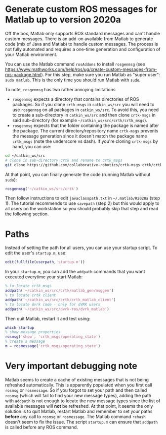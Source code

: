 # Generate custom ROS messages for Matlab up to version 2020a 

Off the box, Matlab only supports ROS standard messages and can't handle custom messages.  There is an add-on available from Matlab to generate code (mix of Java and Matlab) to handle custom messages.  The process is not fully automated and requires a one-time generation and configuration of your Matlab environment.  

You can use the Matlab command `rosAddons` to install `rosgenmsg` (see https://www.mathworks.com/help/ros/ug/create-custom-messages-from-ros-package.html).
For this step, make sure you run Matlab as "super user": `sudo matlab`.  This is the only time you should run Matlab with `sudo`.

To note, `rosgenmsg` has two rather annoying limitations:
* `rosgenmsg` expects a directory that contains directories of ROS packages.   So if you clone `crtk-msgs` in `catkin_ws/src` you will need to use `rosgenmsg` on all packages in `catkin_ws/src`.  To avoid this, you need to create a sub-directory in `catkin_ws/src` and then clone `crtk-msgs` in said sub-directory (for example `~/catkin_ws/src/crtk/crtk_msgs`).
* `rosgenmsg` expects that the folder containing the package is named after the package.  The current directory/repository name `crtk-msgs` prevents the message generation since it doesn't match the package name `crtk_msgs` (note the underscore vs dash).
If you're cloning `crtk-msgs` by hand, you can use:
```sh
cd ~/catkin_ws/src
# clone in sub-directory crtk and rename to crtk_msgs
git clone https://github.com/collaborative-robotics/crtk-msgs crtk/crtk_msgs
```

At that point, you can finally generate the code (running Matlab without `sudo`):
```matlab
rosgenmsg('~/catkin_ws/src/crtk')
```

Then follow instructions to edit `javaclasspath.txt` in `~/.matlab/R2020a` (step 1).  The tutorial recommends to use `savepath` (step 2) but this would apply to all users on the workstation so you should probably skip that step and read the following section.

# Paths

Instead of setting the path for all users, you can use your startup script.  To edit the user's `startup.m`, use:
```matlab
edit(fullfile(userpath,'startup.m'))
```
In your `startup.m`, you can add the `addpath` commands that you want executed everytime your start Matlab:
```matlab
% to locate crtk_msgs
addpath('~/catkin_ws/src/crtk/matlab_gen/msggen')
% to locate crtk client
addpath('~/catkin_ws/src/crtk/crtk_matlab_client')
% to locate dvrk code - only for dVRK users
addpath('~/catkin_ws/src/dvrk-ros/dvrk_matlab')
```

Then quit Matlab, restart it and test using:
```matlab
which startup
% show message properties
rosmsg('show', 'crtk_msgs/operating_state')
% create a message
m = rosmessage('crtk_msgs/operating_state')
```

# Very important debugging note

Matlab seems to create a cache of existing messages that is not being refreshed automatically.  This is apparently populated when you first call `rosmsg` or `rosmessage`.  So if you forgot to set your path and then called `rosmsg` (which will fail to find your new message types), adding the path with `addpath` is not enough to locate the new message types since the list of available messages will **not** be refreshed.  At that point, it seems the only solution is to quit Matlab, restart Matlab and remember to set your paths **before** any call to `rosmsg` or `rosmessage`.  The Matlab command `rehash` doesn't seem to fix the issue.  The script `startup.m` can ensure that `addpath` is called before any ROS command.
